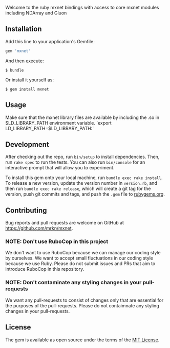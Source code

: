 Welcome to the ruby mxnet bindings with access to core mxnet modules including NDArray and Gluon

## Installation

Add this line to your application's Gemfile:

```ruby
gem 'mxnet'
```

And then execute:

    $ bundle

Or install it yourself as:

    $ gem install mxnet

## Usage
Make sure that the mxnet library files are available by including the .so in $LD_LIBRARY_PATH environment variable.
`export LD_LIBRARY_PATH=$LD_LIBRARY_PATH:<path to mxnet library>`

## Development

After checking out the repo, run `bin/setup` to install dependencies. Then, run `rake spec` to run the tests. You can also run `bin/console` for an interactive prompt that will allow you to experiment.

To install this gem onto your local machine, run `bundle exec rake install`. To release a new version, update the version number in `version.rb`, and then run `bundle exec rake release`, which will create a git tag for the version, push git commits and tags, and push the `.gem` file to [rubygems.org](https://rubygems.org).

## Contributing

Bug reports and pull requests are welcome on GitHub at https://github.com/mrkn/mxnet.

### NOTE: Don't use RuboCop in this project

We don't want to use RuboCop because we can manage our coding style by ourselves.  We want to accept small fluctuations in our coding style because we use Ruby.
Please do not submit issues and PRs that aim to introduce RuboCop in this repository.

### NOTE: Don't contaminate any styling changes in your pull-requests

We want any pull-requests to consist of changes only that are essential for the purposes of the pull-requests.
Please do not contaimnate any styling changes in your pull-requests.

## License

The gem is available as open source under the terms of the [MIT License](http://opensource.org/licenses/MIT).
